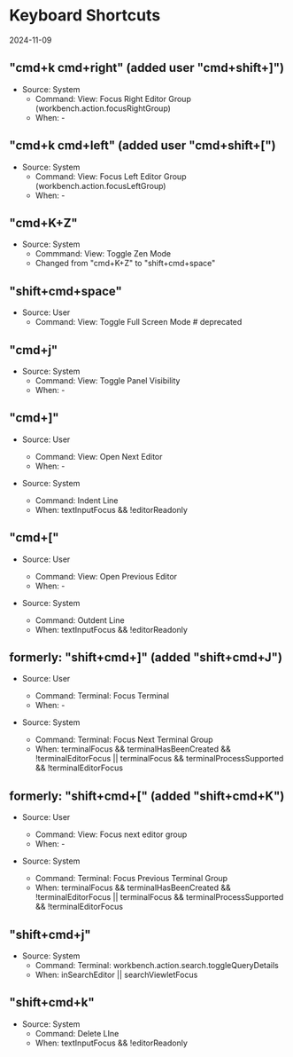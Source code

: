 # Keyboard Shortcuts

2024-11-09

## "cmd+k cmd+right" (added user "cmd+shift+]")

* Source: System
  * Command: View: Focus Right Editor Group (workbench.action.focusRightGroup)
  * When: -

## "cmd+k cmd+left" (added user "cmd+shift+[")

* Source: System
  * Command: View: Focus Left Editor Group (workbench.action.focusLeftGroup)
  * When: -

## "cmd+K+Z"

* Source: System
  * Commmand: View: Toggle Zen Mode
  * Changed from "cmd+K+Z" to "shift+cmd+space"

## "shift+cmd+space"

* Source: User
  * Command: View: Toggle Full Screen Mode  # deprecated

## "cmd+j"

* Source: System
  * Command: View: Toggle Panel Visibility
  * When: -

## "cmd+]"

* Source: User
  * Command: View: Open Next Editor
  * When: -

* Source: System
  * Command: Indent Line
  * When: textInputFocus && !editorReadonly

## "cmd+["

* Source: User
  * Command: View: Open Previous Editor
  * When: -

* Source: System
  * Command: Outdent Line
  * When: textInputFocus && !editorReadonly

## formerly: "shift+cmd+]" (added "shift+cmd+J")

* Source: User
  * Command: Terminal: Focus Terminal
  * When: - 

* Source: System
  * Command: Terminal: Focus Next Terminal Group
  * When: terminalFocus && terminalHasBeenCreated && !terminalEditorFocus ||
          terminalFocus && terminalProcessSupported && !terminalEditorFocus

## formerly: "shift+cmd+[" (added "shift+cmd+K")

* Source: User
  * Command: View: Focus next editor group
  * When: -

* Source: System
  * Command: Terminal: Focus Previous Terminal Group
  * When: terminalFocus && terminalHasBeenCreated && !terminalEditorFocus ||
          terminalFocus && terminalProcessSupported && !terminalEditorFocus

## "shift+cmd+j"

* Source: System
  * Command: Terminal: workbench.action.search.toggleQueryDetails
  * When: inSearchEditor || searchViewletFocus

## "shift+cmd+k"

* Source: System
  * Command: Delete LIne
  * When: textInputFocus && !editorReadonly
